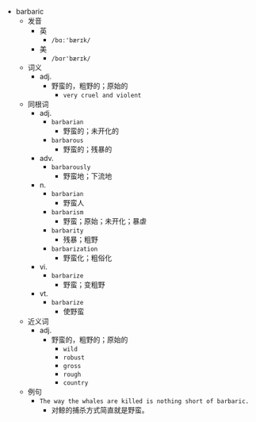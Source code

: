 - barbaric
  - 发音
    - 英
      - `/bɑː'bærɪk/`
    - 美
      - `/bɑr'bærɪk/`
  - 词义
    - adj.
      - 野蛮的，粗野的；原始的
        - `very cruel and violent`
  - 同根词
    - adj.
      - `barbarian`
        - 野蛮的；未开化的
      - `barbarous`
        - 野蛮的；残暴的
    - adv.
      - `barbarously`
        - 野蛮地；下流地
    - n.
      - `barbarian`
        - 野蛮人
      - `barbarism`
        - 野蛮；原始；未开化；暴虐
      - `barbarity`
        - 残暴；粗野
      - `barbarization`
        - 野蛮化；粗俗化
    - vi.
      - `barbarize`
        - 野蛮；变粗野
    - vt.
      - `barbarize`
        - 使野蛮
  - 近义词
    - adj.
      - 野蛮的，粗野的；原始的
        - `wild`
        - `robust`
        - `gross`
        - `rough`
        - `country`
  - 例句
    - `The way the whales are killed is nothing short of barbaric.`
      - 对鲸的捕杀方式简直就是野蛮。

